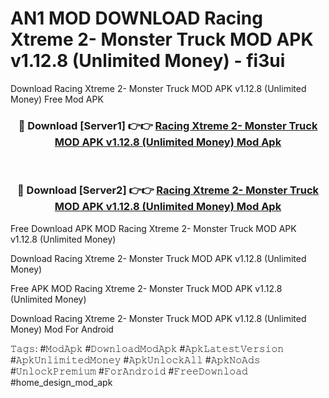 # AN1 MOD DOWNLOAD Racing Xtreme 2- Monster Truck MOD APK v1.12.8 (Unlimited Money) - fi3ui
Download Racing Xtreme 2- Monster Truck MOD APK v1.12.8 (Unlimited Money) Free Mod APK

<div align="center">
<h3>🔴 Download [Server1] 👉👉 <a href="https://apk-comot.site?title=Racing_Xtreme_2-_Monster_Truck_MOD_APK_v1.12.8_(Unlimited_Money)">Racing Xtreme 2- Monster Truck MOD APK v1.12.8 (Unlimited Money) Mod Apk</a></h3><br>

<h3>🔴 Download [Server2] 👉👉 <a href="https://apk-comot.site?title=Racing_Xtreme_2-_Monster_Truck_MOD_APK_v1.12.8_(Unlimited_Money)">Racing Xtreme 2- Monster Truck MOD APK v1.12.8 (Unlimited Money) Mod Apk</a></h3>
</div>


Free Download APK MOD Racing Xtreme 2- Monster Truck MOD APK v1.12.8 (Unlimited Money)

Download Racing Xtreme 2- Monster Truck MOD APK v1.12.8 (Unlimited Money) 

Free APK MOD Racing Xtreme 2- Monster Truck MOD APK v1.12.8 (Unlimited Money) 

Download Racing Xtreme 2- Monster Truck MOD APK v1.12.8 (Unlimited Money) Mod For Android

𝚃𝚊𝚐𝚜: #𝙼𝚘𝚍𝙰𝚙𝚔 #𝙳𝚘𝚠𝚗𝚕𝚘𝚊𝚍𝙼𝚘𝚍𝙰𝚙𝚔 #𝙰𝚙𝚔𝙻𝚊𝚝𝚎𝚜𝚝𝚅𝚎𝚛𝚜𝚒𝚘𝚗 #𝙰𝚙𝚔𝚄𝚗𝚕𝚒𝚖𝚒𝚝𝚎𝚍𝙼𝚘𝚗𝚎𝚢 #𝙰𝚙𝚔𝚄𝚗𝚕𝚘𝚌𝚔𝙰𝚕𝚕 #𝙰𝚙𝚔𝙽𝚘𝙰𝚍𝚜 #𝚄𝚗𝚕𝚘𝚌𝚔𝙿𝚛𝚎𝚖𝚒𝚞𝚖 #𝙵𝚘𝚛𝙰𝚗𝚍𝚛𝚘𝚒𝚍 #𝙵𝚛𝚎𝚎𝙳𝚘𝚠𝚗𝚕𝚘𝚊𝚍 #home_design_mod_apk